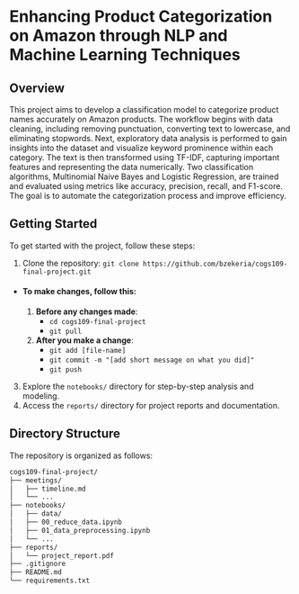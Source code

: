 # Enhancing Product Categorization on Amazon through NLP and Machine Learning Techniques

<a id='overview'></a>
## Overview
This project aims to develop a classification model to categorize product names accurately on Amazon products. The workflow begins with data cleaning, including removing punctuation, converting text to lowercase, and eliminating stopwords. Next, exploratory data analysis is performed to gain insights into the dataset and visualize keyword prominence within each category. The text is then transformed using TF-IDF, capturing important features and representing the data numerically. Two classification algorithms, Multinomial Naive Bayes and Logistic Regression, are trained and evaluated using metrics like accuracy, precision, recall, and F1-score. The goal is to automate the categorization process and improve efficiency.

<a id='start'></a>
## Getting Started

To get started with the project, follow these steps:
<!--2. Install the required dependencies: `pip install -r requirements.txt`-->
1. Clone the repository: `git clone https://github.com/bzekeria/cogs109-final-project.git`
  - #### To make changes, follow this:
    1. **Before any changes made**: 
        - ```cd cogs109-final-project```
        - ```git pull```
    1. **After you make a change**:
        - ```git add [file-name]```
        - ```git commit -m "[add short message on what you did]"```
        - ```git push```
3. Explore the `notebooks/` directory for step-by-step analysis and modeling.
4. Access the `reports/` directory for project reports and documentation.

<a id='directory'></a>
## Directory Structure

The repository is organized as follows:

```bash
cogs109-final-project/
├── meetings/
│   ├── timeline.md
│   └── ...
├── notebooks/
│   ├── data/
│   ├── 00_reduce_data.ipynb
│   ├── 01_data_preprocessing.ipynb
│   └── ...
├── reports/
│   └── project_report.pdf
├── .gitignore
├── README.md
└── requirements.txt
```
